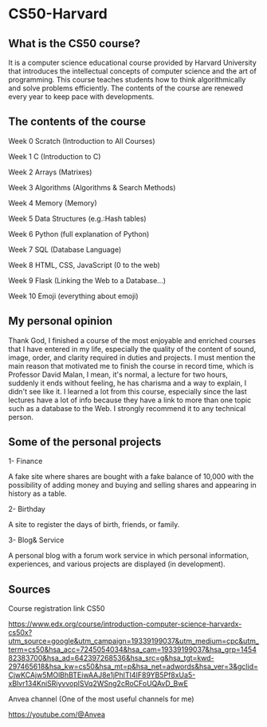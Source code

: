 # CS50-Harvard

## What is the CS50 course?

It is a computer science educational course provided by Harvard University that introduces the intellectual concepts of computer science and the art of programming. This course teaches students how to think algorithmically and solve problems efficiently. The contents of the course are renewed every year to keep pace with developments.

## The contents of the course

Week 0 Scratch (Introduction to All Courses)

Week 1 C (Introduction to C)

Week 2 Arrays (Matrixes)

Week 3 Algorithms (Algorithms & Search Methods)

Week 4 Memory (Memory)

Week 5 Data Structures (e.g.:Hash tables)

Week 6 Python (full explanation of Python)

Week 7 SQL (Database Language)

Week 8 HTML, CSS, JavaScript (0 to the web)

Week 9 Flask (Linking the Web to a Database…)

Week 10 Emoji (everything about emoji)

## My personal opinion

Thank God, I finished a course of the most enjoyable and enriched courses that I have entered in my life, especially the quality of the content of sound, image, order, and clarity required in duties and projects. I must mention the main reason that motivated me to finish the course in record time, which is Professor David Malan, I mean, it's normal, a lecture for two hours, suddenly it ends without feeling, he has charisma and a way to explain, I didn't see like it. I learned a lot from this course, especially since the last lectures have a lot of info because they have a link to more than one topic such as a database to the Web. I strongly recommend it to any technical person.

## Some of the personal projects

1- Finance

A fake site where shares are bought with a fake balance of 10,000 with the possibility of adding money and buying and selling shares and appearing in history as a table.

2- Birthday

A site to register the days of birth, friends, or family.

3- Blog& Service

A personal blog with a forum work service in which personal information, experiences, and various projects are displayed (in development).


## Sources

Course registration link CS50

https://www.edx.org/course/introduction-computer-science-harvardx-cs50x?utm_source=google&utm_campaign=19339199037&utm_medium=cpc&utm_term=cs50&hsa_acc=7245054034&hsa_cam=19339199037&hsa_grp=145482383700&hsa_ad=642397268536&hsa_src=g&hsa_tgt=kwd-297465618&hsa_kw=cs50&hsa_mt=p&hsa_net=adwords&hsa_ver=3&gclid=CjwKCAjw5MOlBhBTEiwAAJ8e1jPhlTI4IF89YB5Pf8xUa5-xBlvr134KniSRiyvvoplSVq2WSng2cRoCFoUQAvD_BwE

Anvea channel (One of the most useful channels for me)

https://youtube.com/@Anvea
